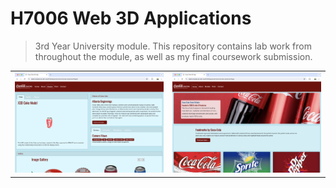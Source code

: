 # H7006 Web 3D Applications

> 3rd Year University module. This repository contains lab work from throughout the module, as well as my final coursework submission.

<table>
<tr>
<td>
<img src="screenshot.png">
</td>
<td>
<img src="screenshot_1.png">
</td>
</tr>
</table>

